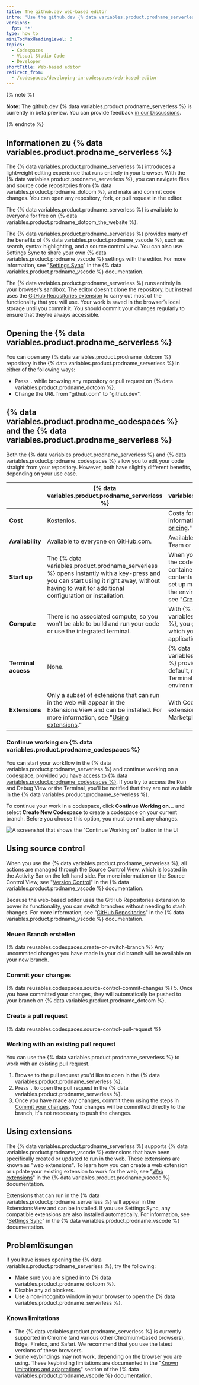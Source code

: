 ```yaml
---
title: The github.dev web-based editor
intro: 'Use the github.dev {% data variables.product.prodname_serverless %} from your repository or pull request to create and commit changes.'
versions:
  fpt: '*'
type: how_to
miniTocMaxHeadingLevel: 3
topics:
  - Codespaces
  - Visual Studio Code
  - Developer
shortTitle: Web-based editor
redirect_from:
  - /codespaces/developing-in-codespaces/web-based-editor
---
```


{% note %}

**Note:** The github.dev {% data variables.product.prodname_serverless %} is currently in beta preview. You can provide feedback [in our Discussions](https://github.co/browser-editor-feedback).

{% endnote %}

## Informationen zu {% data variables.product.prodname_serverless %}

The {% data variables.product.prodname_serverless %} introduces a lightweight editing experience that runs entirely in your browser. With the {% data variables.product.prodname_serverless %}, you can navigate files and source code repositories from {% data variables.product.prodname_dotcom %}, and make and commit code changes. You can open any repository, fork, or pull request in the editor.

The {% data variables.product.prodname_serverless %} is available to everyone for free on {% data variables.product.prodname_dotcom_the_website %}.

The {% data variables.product.prodname_serverless %} provides many of the benefits of {% data variables.product.prodname_vscode %}, such as search, syntax highlighting, and a source control view. You can also use Settings Sync to share your own {% data variables.product.prodname_vscode %} settings with the editor. For more information, see "[Settings Sync](https://code.visualstudio.com/docs/editor/settings-sync)" in the {% data variables.product.prodname_vscode %} documentation.

The {% data variables.product.prodname_serverless %} runs entirely in your browser’s sandbox. The editor doesn’t clone the repository, but instead uses the [GitHub Repositories extension](https://code.visualstudio.com/docs/editor/github#_github-repositories-extension) to carry out most of the functionality that you will use. Your work is saved in the browser’s local storage until you commit it. You should commit your changes regularly to ensure that they're always accessible.

## Opening the {% data variables.product.prodname_serverless %}

You can open any {% data variables.product.prodname_dotcom %} repository in the {% data variables.product.prodname_serverless %} in either of the following ways:

- Press `.` while browsing any repository or pull request on {% data variables.product.prodname_dotcom %}.
- Change the URL from "github.com" to "github.dev".

## {% data variables.product.prodname_codespaces %} and the {% data variables.product.prodname_serverless %}

Both the {% data variables.product.prodname_serverless %} and {% data variables.product.prodname_codespaces %} allow you to edit your code straight from your repository. However, both have slightly different benefits, depending on your use case.

|                     | {% data variables.product.prodname_serverless %}                                                                                                                                                  | {% data variables.product.prodname_codespaces %}
| ------------------- | ------------------------------------------------------------------------------------------------------------------------------------------------------------------------------------------------- | --------------------------------------------------------------------------------------------------------------------------------------------------------------------------------------------------------------------------------------------------------------------------------------------------------------------------------------- |
| **Cost**            | Kostenlos.                                                                                                                                                                                        | Costs for compute and storage. For information on pricing, see "[Codespaces pricing](/en/billing/managing-billing-for-github-codespaces/about-billing-for-codespaces#codespaces-pricing)."                                                                                                                                              |
| **Availability**    | Available to everyone on GitHub.com.                                                                                                                                                              | Available for organizations using GitHub Team or GitHub Enterprise Cloud.                                                                                                                                                                                                                                                               |
| **Start up**        | The {% data variables.product.prodname_serverless %} opens instantly with a key-press and you can start using it right away, without having to wait for additional configuration or installation. | When you create or resume a codespace, the codespace is assigned a VM and the container is configured based on the contents of a `devcontainer.json` file. This set up may take a few minutes to create the environment. For more information, see "[Creating a Codespace](/codespaces/developing-in-codespaces/creating-a-codespace)." |
| **Compute**         | There is no associated compute, so you won’t be able to build and run your code or use the integrated terminal.                                                                                   | With  {%  data   variables.product.prodname_codespaces %}, you get the power of dedicated VM on which you can run and debug your application.                                                                                                                                                                                           |
| **Terminal access** | None.                                                                                                                                                                                             | {% data variables.product.prodname_codespaces %} provides a common set of tools by default, meaning that you can use the Terminal exactly as you would in your local environment.                                                                                                                                                       |
| **Extensions**      | Only a subset of extensions that can run in the web will appear in the Extensions View and can be installed. For more information, see "[Using extensions](#using-extensions)."                   | With Codespaces, you can use most extensions from the Visual Studio Code Marketplace.                                                                                                                                                                                                                                                   |

### Continue working on {%  data   variables.product.prodname_codespaces %}

You can start your workflow in the {% data variables.product.prodname_serverless %} and continue working on a codespace, provided you have [access to {% data variables.product.prodname_codespaces %}](/codespaces/developing-in-codespaces/creating-a-codespace#access-to-codespaces). If you try to access the Run and Debug View or the Terminal, you'll be notified that they are not available in the {% data variables.product.prodname_serverless %}.

To continue your work in a codespace, click **Continue Working on…** and select **Create New Codespace** to create a codespace on your current branch. Before you choose this option, you must commit any changes.

![A screenshot that shows the "Continue Working on" button in the UI](/assets/images/help/codespaces/codespaces-continue-working.png)

## Using source control

When you use the {% data variables.product.prodname_serverless %}, all actions are managed through the Source Control View, which is located in the Activity Bar on the left hand side. For more information on the Source Control View, see "[Version Control](https://code.visualstudio.com/docs/editor/versioncontrol)" in the {% data variables.product.prodname_vscode %} documentation.

Because the web-based editor uses the GitHub Repositories extension to power its functionality, you can switch branches without needing to stash changes. For more information, see "[GitHub Repositories](https://code.visualstudio.com/docs/editor/github#_github-repositories-extension)" in the {% data variables.product.prodname_vscode %} documentation.

### Neuen Branch erstellen

{% data reusables.codespaces.create-or-switch-branch %}
  Any uncommited changes you have made in your old branch will be available on your new branch.

### Commit your changes

{% data reusables.codespaces.source-control-commit-changes %}
5. Once you have committed your changes, they will automatically be pushed to your branch on {% data variables.product.prodname_dotcom %}.
### Create a pull request

{% data reusables.codespaces.source-control-pull-request %}

### Working with an existing pull request

You can use the {% data variables.product.prodname_serverless %} to work with an existing pull request.

1. Browse to the pull request you'd like to open in the {% data variables.product.prodname_serverless %}.
2. Press `.` to open the pull request in the {% data variables.product.prodname_serverless %}.
3. Once you have made any changes, commit them using the steps in [Commit your changes](#commit-your-changes). Your changes will be committed directly to the branch, it's not necessary to push the changes.

## Using extensions

The {% data variables.product.prodname_serverless %} supports {% data variables.product.prodname_vscode %} extensions that have been specifically created or updated to run in the web. These extensions are known as "web extensions". To learn how you can create a web extension or update your existing extension to work for the web, see "[Web extensions](https://code.visualstudio.com/api/extension-guides/web-extensions)" in the {% data variables.product.prodname_vscode %} documentation.

Extensions that can run in the {% data variables.product.prodname_serverless %} will appear in the Extensions View and can be installed. If you use Settings Sync, any compatible extensions are also installed automatically. For information, see "[Settings Sync](https://code.visualstudio.com/docs/editor/settings-sync)" in the {% data variables.product.prodname_vscode %} documentation.


## Problemlösungen

If you have issues opening the {% data variables.product.prodname_serverless %}, try the following:

- Make sure you are signed in to {% data variables.product.prodname_dotcom %}.
- Disable any ad blockers.
- Use a non-incognito window in your browser to open the {% data variables.product.prodname_serverless %}.

### Known limitations

- The {% data variables.product.prodname_serverless %} is currently supported in Chrome (and various other Chromium-based browsers), Edge, Firefox, and Safari. We recommend that you use the latest versions of these browsers.
- Some keybindings may not work, depending on the browser you are using. These keybinding limitations are documented in the "[Known limitations and adaptations](https://code.visualstudio.com/docs/remote/codespaces#_known-limitations-and-adaptations)" section of the {% data variables.product.prodname_vscode %} documentation.
